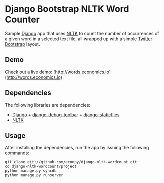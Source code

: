 Django Bootstrap NLTK Word Counter
==================================

Sample [Django](http://github.com/django/django) app that uses [NLTK](http://github.com/nltk/nltk) to count the number of occurrences of a given word in a selected text file, all wrapped up with a simple [Twitter Bootstrap](http://github.com/twitter/bootstrap) layout.

Demo
----

Check out a live demo: [http://words.economics.io](http://words.economics.io)


Dependencies
------------

The following libraries are dependencies:

* [Django](https://github.com/django/django) + [django-debug-toolbar](http://pypi.python.org/pypi/django-staticfiles/) + [django-staticfiles](http://pypi.python.org/pypi/django-staticfiles/)
* [NLTK](https://github.com/nltk/nltk)


Usage
-----

After installing the dependencies, run the app by issuing the following commands:

    git clone git://github.com/econpy/django-nltk-wordcount.git
    cd django-nltk-wordcount/project
    python manage.py syncdb
    python manage.py runserver
